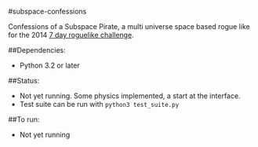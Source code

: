 #subspace-confessions

Confessions of a Subspace Pirate, a multi universe space based rogue like for the 2014 [7 day roguelike challenge](http://7drl.org/).

##Dependencies:
* Python 3.2 or later

##Status:

* Not yet running. Some physics implemented, a start at the interface.
* Test suite can be run with `python3 test_suite.py`

##To run:
* Not yet running
